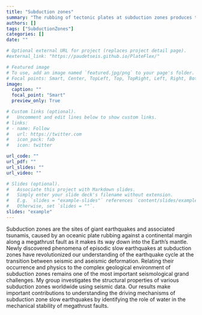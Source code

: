 ```yaml
---
title: "Subduction zones"
summary: "The rubbing of tectonic plates at subduction zones produces the largest and most lethal earthquakes. Our group studies the geological environment where these earthquakes occur using seismic imaging methods."
authors: []
tags: ["SubductionZones"]
categories: []
date: ""

# Optional external URL for project (replaces project detail page).
#external_link: "https://paudetseis.github.io/PlateFlex/"

# Featured image
# To use, add an image named `featured.jpg/png` to your page's folder.
# Focal points: Smart, Center, TopLeft, Top, TopRight, Left, Right, BottomLeft, Bottom, BottomRight.
image:
  caption: ""
  focal_point: "Smart"
  preview_only: True

# Custom links (optional).
#   Uncomment and edit lines below to show custom links.
# links:
# - name: Follow
#   url: https://twitter.com
#   icon_pack: fab
#   icon: twitter

url_code: ""
url_pdf: ""
url_slides: ""
url_video: ""

# Slides (optional).
#   Associate this project with Markdown slides.
#   Simply enter your slide deck's filename without extension.
#   E.g. `slides = "example-slides"` references `content/slides/example-slides.md`.
#   Otherwise, set `slides = ""`.
slides: "example"
---
```

Subduction zones are the sites of giant earthquakes and associated tsunamis, caused by an oceanic plate rubbing against a continental margin along a megathrust fault as it makes its way down into the Earth’s mantle. Newly discovered phenomena of episodic slow earthquakes at subduction zones have revolutionized our understanding of the earthquake cycle at the transition between seismic and aseismic deformation. Relating their occurrence and physics to the complex geological environment of subduction zones remains one of the most important seismological grand challenges. My group investigates the structural properties of various subduction zones worldwide using seismic data. Our results make important contributions to understanding the driving mechanisms of subduction zone slow earthquakes by identifying the role of water in the mechanical stability of megathrust faults. 